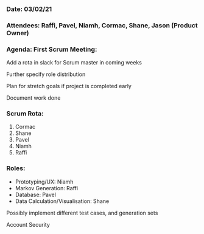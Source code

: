 ### Date: 03/02/21

### Attendees: Raffi, Pavel, Niamh, Cormac, Shane, Jason (Product Owner)

### Agenda: First Scrum Meeting:

Add a rota in slack for Scrum master in coming weeks

Further specify role distribution

Plan for stretch goals if project is completed early

Document work done

### Scrum Rota:
1. Cormac
1. Shane
1. Pavel
1. Niamh
1. Raffi

### Roles:
* Prototyping/UX: Niamh
* Markov Generation: Raffi
* Database: Pavel
* Data Calculation/Visualisation: Shane


Possibly implement different test cases, and generation sets 

Account Security